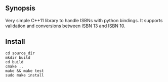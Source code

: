 ## Synopsis

Very simple C++11 library to handle ISBNs with python bindings. It supports validation and conversions between ISBN 13 and ISBN 10.


## Install

```
cd source_dir
mkdir build
cd build
cmake ..
make && make test
sudo make install

```